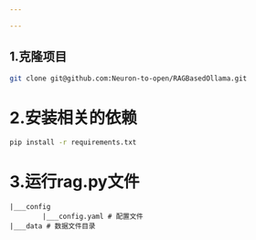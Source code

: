 ```yaml
---

---
```


## 1.克隆项目

```bash
git clone git@github.com:Neuron-to-open/RAGBasedOllama.git
```



# 2.安装相关的依赖

```bash
pip install -r requirements.txt
```



# 3.运行rag.py文件
    |___config
            |___config.yaml # 配置文件
    |___data # 数据文件目录
